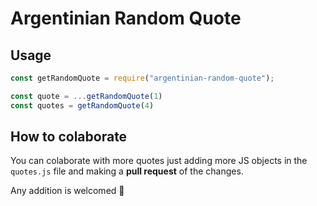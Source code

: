 # Argentinian Random Quote

## Usage

```js
const getRandomQuote = require("argentinian-random-quote");

const quote = ...getRandomQuote(1)
const quotes = getRandomQuote(4)
```

## How to colaborate

You can colaborate with more quotes just adding more JS objects in the `quotes.js` file and making a **pull request** of the changes.

Any addition is welcomed 🙌 